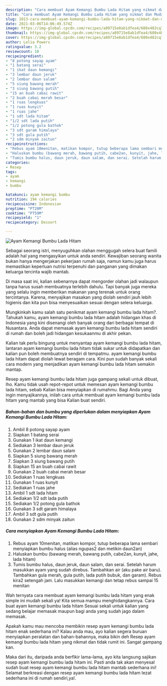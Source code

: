 ```yaml
---
description: "Cara membuat Ayam Kemangi Bumbu Lada Hitam yang nikmat dan Mudah Dibuat"
title: "Cara membuat Ayam Kemangi Bumbu Lada Hitam yang nikmat dan Mudah Dibuat"
slug: 1013-cara-membuat-ayam-kemangi-bumbu-lada-hitam-yang-nikmat-dan-mudah-dibuat
date: 2021-03-06T14:06:49.574Z
image: https://img-global.cpcdn.com/recipes/a89715e8ab1dfea4/680x482cq70/ayam-kemangi-bumbu-lada-hitam-foto-resep-utama.jpg
thumbnail: https://img-global.cpcdn.com/recipes/a89715e8ab1dfea4/680x482cq70/ayam-kemangi-bumbu-lada-hitam-foto-resep-utama.jpg
cover: https://img-global.cpcdn.com/recipes/a89715e8ab1dfea4/680x482cq70/ayam-kemangi-bumbu-lada-hitam-foto-resep-utama.jpg
author: Lelia Powers
ratingvalue: 3.2
reviewcount: 10
recipeingredient:
- "8 potong sayap ayam"
- "1 batang serai"
- "1 ikat daun kemangi"
- "3 lembar daun jeruk"
- "2 lembar daun salam"
- "5 siung bawang merah"
- "3 siung bawang putih"
- "15 an buah cabai rawit"
- "2 buah cabai merah besar"
- "1 ruas lengkuas"
- "1 ruas kunyit"
- "1 ruas jahe"
- "1 sdt lada hitam"
- "1/2 sdt lada putih"
- "1/2 potong gula bathok"
- "3 sdt garam himalaya"
- "3 sdt gula putih"
- "2 sdm minyak zaitun"
recipeinstructions:
- "Rebus ayam 10menitan, matikan kompor, tutup beberapa lama sembari menyiapkan bumbu halus (alias ngupas2 dan metikin daun2an)"
- "Haluskan bumbu (bawang merah, bawang putih, cabe2an, kunyit, jahe, lada hitam)"
- "Tumis bumbu halus, daun jeruk, daun salam, dan serai. Setelah harum masukkan ayam yang sudah direbus. Tambahkan air (aku pake air baru). Tambahkan gula merah, gula putih, lada putih bubuk, dan garam). Rebus kira2 setengah jam. Lalu masukkan kemangi dan tetap rebus sampai 15 menitan"
categories:
- Resep
tags:
- ayam
- kemangi
- bumbu

katakunci: ayam kemangi bumbu 
nutrition: 194 calories
recipecuisine: Indonesian
preptime: "PT20M"
cooktime: "PT59M"
recipeyield: "1"
recipecategory: Dessert

---
```



![Ayam Kemangi Bumbu Lada Hitam](https://img-global.cpcdn.com/recipes/a89715e8ab1dfea4/680x482cq70/ayam-kemangi-bumbu-lada-hitam-foto-resep-utama.jpg)

Sebagai seorang istri, menyuguhkan olahan menggugah selera buat famili adalah hal yang mengasyikan untuk anda sendiri. Kewajiban seorang  wanita bukan hanya mengerjakan pekerjaan rumah saja, namun kamu juga harus memastikan keperluan nutrisi terpenuhi dan panganan yang dimakan keluarga tercinta wajib mantab.

Di masa  saat ini, kalian sebenarnya dapat mengorder olahan jadi walaupun tanpa harus susah membuatnya terlebih dahulu. Tapi banyak juga mereka yang selalu ingin memberikan makanan yang terenak untuk orang tercintanya. Karena, menyajikan masakan yang diolah sendiri jauh lebih higienis dan kita pun bisa menyesuaikan sesuai dengan selera keluarga. 



Mungkinkah kamu salah satu penikmat ayam kemangi bumbu lada hitam?. Tahukah kamu, ayam kemangi bumbu lada hitam adalah hidangan khas di Indonesia yang kini disenangi oleh banyak orang dari berbagai tempat di Nusantara. Anda dapat memasak ayam kemangi bumbu lada hitam sendiri di rumah dan boleh jadi hidangan kesukaanmu di akhir pekan.

Kalian tak perlu bingung untuk menyantap ayam kemangi bumbu lada hitam, lantaran ayam kemangi bumbu lada hitam tidak sukar untuk didapatkan dan kalian pun boleh membuatnya sendiri di tempatmu. ayam kemangi bumbu lada hitam dapat diolah lewat beragam cara. Kini pun sudah banyak sekali cara modern yang menjadikan ayam kemangi bumbu lada hitam semakin mantap.

Resep ayam kemangi bumbu lada hitam juga gampang sekali untuk dibuat, lho. Kamu tidak usah repot-repot untuk memesan ayam kemangi bumbu lada hitam, sebab Kalian bisa menyiapkan di rumahmu. Bagi Anda yang ingin menyajikannya, inilah cara untuk membuat ayam kemangi bumbu lada hitam yang mantab yang bisa Kalian buat sendiri.

<!--inarticleads1-->

##### Bahan-bahan dan bumbu yang diperlukan dalam menyiapkan Ayam Kemangi Bumbu Lada Hitam:

1. Ambil 8 potong sayap ayam
1. Siapkan 1 batang serai
1. Gunakan 1 ikat daun kemangi
1. Sediakan 3 lembar daun jeruk
1. Gunakan 2 lembar daun salam
1. Siapkan 5 siung bawang merah
1. Siapkan 3 siung bawang putih
1. Siapkan 15 an buah cabai rawit
1. Gunakan 2 buah cabai merah besar
1. Sediakan 1 ruas lengkuas
1. Gunakan 1 ruas kunyit
1. Sediakan 1 ruas jahe
1. Ambil 1 sdt lada hitam
1. Sediakan 1/2 sdt lada putih
1. Sediakan 1/2 potong gula bathok
1. Gunakan 3 sdt garam himalaya
1. Ambil 3 sdt gula putih
1. Gunakan 2 sdm minyak zaitun




<!--inarticleads2-->

##### Cara menyiapkan Ayam Kemangi Bumbu Lada Hitam:

1. Rebus ayam 10menitan, matikan kompor, tutup beberapa lama sembari menyiapkan bumbu halus (alias ngupas2 dan metikin daun2an)
1. Haluskan bumbu (bawang merah, bawang putih, cabe2an, kunyit, jahe, lada hitam)
1. Tumis bumbu halus, daun jeruk, daun salam, dan serai. Setelah harum masukkan ayam yang sudah direbus. Tambahkan air (aku pake air baru). Tambahkan gula merah, gula putih, lada putih bubuk, dan garam). Rebus kira2 setengah jam. Lalu masukkan kemangi dan tetap rebus sampai 15 menitan




Wah ternyata cara membuat ayam kemangi bumbu lada hitam yang enak simple ini mudah sekali ya! Kita semua mampu menghidangkannya. Cara buat ayam kemangi bumbu lada hitam Sesuai sekali untuk kalian yang sedang belajar memasak maupun bagi anda yang sudah jago dalam memasak.

Apakah kamu mau mencoba membikin resep ayam kemangi bumbu lada hitam enak sederhana ini? Kalau anda mau, ayo kalian segera buruan menyiapkan peralatan dan bahan-bahannya, maka bikin deh Resep ayam kemangi bumbu lada hitam yang nikmat dan tidak rumit ini. Sangat gampang kan. 

Maka dari itu, daripada anda berfikir lama-lama, ayo kita langsung sajikan resep ayam kemangi bumbu lada hitam ini. Pasti anda tak akan menyesal sudah buat resep ayam kemangi bumbu lada hitam mantab sederhana ini! Selamat berkreasi dengan resep ayam kemangi bumbu lada hitam lezat sederhana ini di rumah sendiri,ya!.

